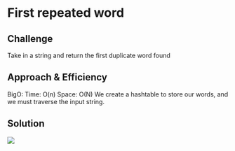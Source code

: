 # First repeated word

## Challenge
Take in a string and return the first duplicate word found

## Approach & Efficiency
BigO: Time: O(n) Space: O(N)
We create a hashtable to store our words, and we must traverse the input string.

## Solution
![](/assets/repeated-word.jpg)
